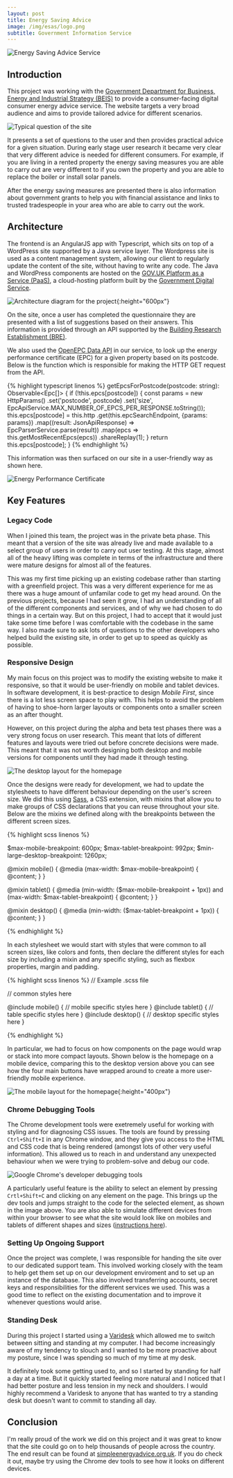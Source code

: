 ```yaml
---
layout: post
title: Energy Saving Advice
image: /img/esas/logo.png
subtitle: Government Information Service
---
```


![Energy Saving Advice Service](/img/esas/background.png)

## Introduction

This project was working with the [Government Department for Business, Energy and Industrial Strategy (BEIS)](https://www.gov.uk/government/organisations/department-for-business-energy-and-industrial-strategy) to provide a consumer-facing digital consumer energy advice service. The website targets a very broad audience and aims to provide tailored advice for different scenarios. 

![Typical question of the site](/img/esas/question.png)

It presents a set of questions to the user and then provides practical advice for a given situation. During early stage user research it became very clear that very different advice is needed for different consumers. For example, if you are living in a rented property the energy saving measures you are able to carry out are very different to if you own the property and you are able to replace the boiler or install solar panels.

After the energy saving measures are presented there is also information about government grants to help you with financial assistance and links to trusted tradespeople in your area who are able to carry out the work.

## Architecture

The frontend is an AngularJS app with Typescript, which sits on top of a WordPress site supported by a Java service layer. The Wordpress site is used as a content management system, allowing our client to regularly update the content of the site, without having to write any code. The Java and WordPress components are hosted on the [GOV.UK Platform as a Service (PaaS)](https://www.cloud.service.gov.uk/), a cloud-hosting platform built by the [Government Digital Service](https://www.gov.uk/government/organisations/government-digital-service). 

![Architecture diagram for the project](/img/esas/architecture.png){:height="600px"}


On the site, once a user has completed the questionnaire they are presented with a list of suggestions based on their answers. This information is provided through an API supported by the [Building Research Establishment (BRE)](https://www.bre.co.uk/energy). 

We also used the [OpenEPC Data API](https://epc.opendatacommunities.org/docs/api) in our service, to look up the energy performance certificate (EPC) for a given property based on its postcode. Below is the function which is responsible for making the HTTP GET request from the API.

{% highlight typescript linenos %}
getEpcsForPostcode(postcode: string): Observable<Epc[]> {
    if (!this.epcs[postcode]) {
        const params = new HttpParams()
            .set('postcode', postcode)
            .set('size', EpcApiService.MAX_NUMBER_OF_EPCS_PER_RESPONSE.toString());
        this.epcs[postcode] = this.http
            .get(this.epcSearchEndpoint, {params: params})
            .map((result: JsonApiResponse<EpcResponse>) => EpcParserService.parse(result))
            .map(epcs => this.getMostRecentEpcs(epcs))
            .shareReplay(1);
    }
    return this.epcs[postcode];
}
{% endhighlight %}

This information was then surfaced on our site in a user-friendly way as shown here.

![Energy Performance Certificate](/img/esas/epc.png)

## Key Features

### Legacy Code

When I joined this team, the project was in the private beta phase. This meant that a version of the site was already live and made available to a select group of users in order to carry out user testing. At this stage, almost all of the heavy lifting was complete in terms of the infrastructure and there were mature designs for almost all of the features.

This was my first time picking up an existing codebase rather than starting with a greenfield project. This was a very different experience for me as there was a huge amount of unfamilar code to get my head around. On the previous projects, because I had seen it grow, I had an understanding of all of the different components and services, and of why we had chosen to do things in a certain way. But on this project, I had to accept that it would just take some time before I was comfortable with the codebase in the same way. I also made sure to ask lots of questions to the other developers who helped build the existing site, in order to get up to speed as quickly as possible.

### Responsive Design

My main focus on this project was to modify the existing website to make it responsive, so that it would be user-friendly on mobile and tablet devices. In software development, it is best-practice to design _Mobile First_, since there is a lot less screen space to play with. This helps to avoid the problem of having to shoe-horn larger layouts or components onto a smaller screen as an after thought.

However, on this project during the alpha and beta test phases there was a very strong focus on user research. This meant that lots of different features and layouts were tried out before concrete decisions were made. This meant that it was not worth designing both desktop and mobile versions for components until they had made it through testing.

![The desktop layout for the homepage](/img/esas/responsiveDesktop.png)

Once the designs were ready for development, we had to update the stylesheets to have different behaviour depending on the user's screen size. We did this using [Sass](https://sass-lang.com/), a CSS extension, with mixins that allow you to make groups of CSS declarations that you can reuse throughout your site. Below are the mixins we defined along with the breakpoints between the different screen sizes. 

{% highlight scss linenos %}

$max-mobile-breakpoint: 600px;
$max-tablet-breakpoint: 992px;
$min-large-desktop-breakpoint: 1260px;

@mixin mobile() {
  @media (max-width: $max-mobile-breakpoint) {
    @content;
  }
}

@mixin tablet() {
  @media (min-width: ($max-mobile-breakpoint + 1px)) and (max-width: $max-tablet-breakpoint) {
    @content;
  }
}

@mixin desktop() {
  @media (min-width: ($max-tablet-breakpoint + 1px)) {
    @content;
  }
}

{% endhighlight %}

In each stylesheet we would start with styles that were common to all screen sizes, like colors and fonts, then declare the different styles for each size by including a mixin and any specific styling, such as flexbox properties, margin and padding. 

{% highlight scss linenos %}
// Example .scss file

// common styles here

@include mobile() {
    // mobile specific styles here
}
@include tablet() {
    // table specific styles here
}
@include desktop() {
    // desktop specific styles here
}

{% endhighlight %}

In particular, we had to focus on how components on the page would wrap or stack into more compact layouts. Shown below is the homepage on a mobile device, comparing this to the desktop version above you can see how the four main buttons have wrapped around to create a more user-friendly mobile experience.

![The mobile layout for the homepage](/img/esas/responsiveMobile.png){:height="400px"}

### Chrome Debugging Tools

The Chrome development tools were exetremely useful for working with styling and for diagnosing CSS issues. The tools are found by pressing `Ctrl+Shift+I` in any Chrome window, and they give you access to the HTML and CSS code that is being rendered (amongst lots of other very useful information). This allowed us to reach in and understand any unexpected behaviour when we were trying to problem-solve and debug our code.

![Google Chrome's developer debugging tools](/img/esas/devTools.png)

A particularly useful feature is the ability to select an element by pressing `Crtl+Shift+C` and clicking on any element on the page. This brings up the dev tools and jumps straight to the code for the selected element, as shown in the image above. You are also able to simulate different devices from within your browser to see what the site would look like on mobiles and tablets of different shapes and sizes ([instructions here](https://developers.google.com/web/tools/chrome-devtools/device-mode/emulate-mobile-viewports#viewport-controls)).

### Setting Up Ongoing Support

Once the project was complete, I was responsible for handing the site over to our dedicated support team. This involved working closely with the team to help get them set up on our development enviroment and to set up an instance of the database. This also involved transferring accounts, secret keys and responsibilities for the different services we used. This was a good time to reflect on the existing documentation and to improve it whenever questions would arise.

### Standing Desk

During this project I started using a [Varidesk](https://uk.varidesk.com/en-gb/home) which allowed me to switch between sitting and standing at my computer. I had become increasingly aware of my tendency to slouch and I wanted to be more proactive about my posture, since I was spending so much of my time at my desk.

<!-- image here -->

It definitely took some getting used to, and so I started by standing for half a day at a time. But it quickly started feeling more natural and I noticed that I had better posture and less tension in my neck and shoulders. I would highly recommend a Varidesk to anyone that has wanted to try a standing desk but doesn't want to commit to standing all day.

## Conclusion

I'm really proud of the work we did on this project and it was great to know that the site could go on to help thousands of people across the country. The end result can be found at [simpleenergyadvice.org.uk](https://www.simpleenergyadvice.org.uk/). If you do check it out, maybe try using the Chrome dev tools to see how it looks on different devices.